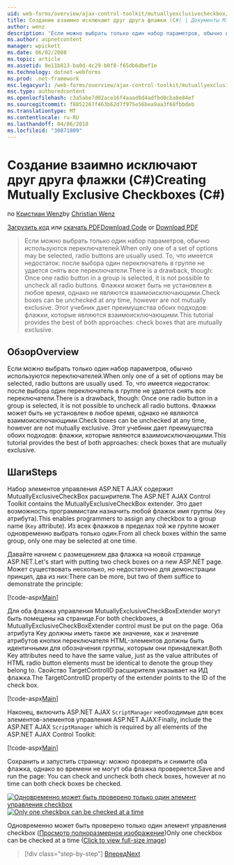 ```yaml
---
uid: web-forms/overview/ajax-control-toolkit/mutuallyexclusivecheckbox/creating-mutually-exclusive-checkboxes-cs
title: Создание взаимно исключают друг друга флажки (C#) | Документы Microsoft
author: wenz
description: 'Если можно выбрать только один набор параметров, обычно используются переключателей. То, что имеется недостаток: после выбора один переключатель в группе...'
ms.author: aspnetcontent
manager: wpickett
ms.date: 06/02/2008
ms.topic: article
ms.assetid: 8e11b813-ba0d-4c29-b0f8-f65db6dbef1e
ms.technology: dotnet-webforms
ms.prod: .net-framework
msc.legacyurl: /web-forms/overview/ajax-control-toolkit/mutuallyexclusivecheckbox/creating-mutually-exclusive-checkboxes-cs
msc.type: authoredcontent
ms.openlocfilehash: c3a5abe7d02ace16f4aaad8d4adfbd0cba8e84ef
ms.sourcegitcommit: f8852267f463b62d7f975e56bea9aa3f68fbbdeb
ms.translationtype: MT
ms.contentlocale: ru-RU
ms.lasthandoff: 04/06/2018
ms.locfileid: "30871809"
---
```

<a name="creating-mutually-exclusive-checkboxes-c"></a><span data-ttu-id="2a3fd-104">Создание взаимно исключают друг друга флажки (C#)</span><span class="sxs-lookup"><span data-stu-id="2a3fd-104">Creating Mutually Exclusive Checkboxes (C#)</span></span>
====================
<span data-ttu-id="2a3fd-105">по [Кристиан Wenz](https://github.com/wenz)</span><span class="sxs-lookup"><span data-stu-id="2a3fd-105">by [Christian Wenz](https://github.com/wenz)</span></span>

<span data-ttu-id="2a3fd-106">[Загрузить код](http://download.microsoft.com/download/9/3/f/93f8daea-bebd-4821-833b-95205389c7d0/MutuallyExclusiveCheckBox0.cs.zip) или [скачать PDF](http://download.microsoft.com/download/b/6/a/b6ae89ee-df69-4c87-9bfb-ad1eb2b23373/mutuallyexclusivecheckbox0CS.pdf)</span><span class="sxs-lookup"><span data-stu-id="2a3fd-106">[Download Code](http://download.microsoft.com/download/9/3/f/93f8daea-bebd-4821-833b-95205389c7d0/MutuallyExclusiveCheckBox0.cs.zip) or [Download PDF](http://download.microsoft.com/download/b/6/a/b6ae89ee-df69-4c87-9bfb-ad1eb2b23373/mutuallyexclusivecheckbox0CS.pdf)</span></span>

> <span data-ttu-id="2a3fd-107">Если можно выбрать только один набор параметров, обычно используются переключателей.</span><span class="sxs-lookup"><span data-stu-id="2a3fd-107">When only one of a set of options may be selected, radio buttons are usually used.</span></span> <span data-ttu-id="2a3fd-108">То, что имеется недостаток: после выбора один переключатель в группе не удается снять все переключатели.</span><span class="sxs-lookup"><span data-stu-id="2a3fd-108">There is a drawback, though: Once one radio button in a group is selected, it is not possible to uncheck all radio buttons.</span></span> <span data-ttu-id="2a3fd-109">Флажки может быть не установлен в любое время, однако не являются взаимоисключающими.</span><span class="sxs-lookup"><span data-stu-id="2a3fd-109">Check boxes can be unchecked at any time, however are not mutually exclusive.</span></span> <span data-ttu-id="2a3fd-110">Этот учебник дает преимущества обоих подходов: флажки, которые являются взаимоисключающими.</span><span class="sxs-lookup"><span data-stu-id="2a3fd-110">This tutorial provides the best of both approaches: check boxes that are mutually exclusive.</span></span>


## <a name="overview"></a><span data-ttu-id="2a3fd-111">Обзор</span><span class="sxs-lookup"><span data-stu-id="2a3fd-111">Overview</span></span>

<span data-ttu-id="2a3fd-112">Если можно выбрать только один набор параметров, обычно используются переключателей.</span><span class="sxs-lookup"><span data-stu-id="2a3fd-112">When only one of a set of options may be selected, radio buttons are usually used.</span></span> <span data-ttu-id="2a3fd-113">То, что имеется недостаток: после выбора один переключатель в группе не удается снять все переключатели.</span><span class="sxs-lookup"><span data-stu-id="2a3fd-113">There is a drawback, though: Once one radio button in a group is selected, it is not possible to uncheck all radio buttons.</span></span> <span data-ttu-id="2a3fd-114">Флажки может быть не установлен в любое время, однако не являются взаимоисключающими.</span><span class="sxs-lookup"><span data-stu-id="2a3fd-114">Check boxes can be unchecked at any time, however are not mutually exclusive.</span></span> <span data-ttu-id="2a3fd-115">Этот учебник дает преимущества обоих подходов: флажки, которые являются взаимоисключающими.</span><span class="sxs-lookup"><span data-stu-id="2a3fd-115">This tutorial provides the best of both approaches: check boxes that are mutually exclusive.</span></span>

## <a name="steps"></a><span data-ttu-id="2a3fd-116">Шаги</span><span class="sxs-lookup"><span data-stu-id="2a3fd-116">Steps</span></span>

<span data-ttu-id="2a3fd-117">Набор элементов управления ASP.NET AJAX содержит MutuallyExclusiveCheckBox расширителя.</span><span class="sxs-lookup"><span data-stu-id="2a3fd-117">The ASP.NET AJAX Control Toolkit contains the MutuallyExclusiveCheckBox extender.</span></span> <span data-ttu-id="2a3fd-118">Это дает возможность программистам назначить любой флажок имя группы (`Key` атрибута).</span><span class="sxs-lookup"><span data-stu-id="2a3fd-118">This enables programmers to assign any checkbox to a group name (`Key` attribute).</span></span> <span data-ttu-id="2a3fd-119">Из всех флажков в пределах той же группе может одновременно выбрать только один.</span><span class="sxs-lookup"><span data-stu-id="2a3fd-119">From all check boxes within the same group, only one may be selected at one time.</span></span>

<span data-ttu-id="2a3fd-120">Давайте начнем с размещением два флажка на новой странице ASP.NET.</span><span class="sxs-lookup"><span data-stu-id="2a3fd-120">Let's start with putting two check boxes on a new ASP.NET page.</span></span> <span data-ttu-id="2a3fd-121">Может существовать несколько, но недостаточно для демонстрации принцип, два из них:</span><span class="sxs-lookup"><span data-stu-id="2a3fd-121">There can be more, but two of them suffice to demonstrate the principle:</span></span>

[!code-aspx[Main](creating-mutually-exclusive-checkboxes-cs/samples/sample1.aspx)]

<span data-ttu-id="2a3fd-122">Для оба флажка управления MutuallyExclusiveCheckBoxExtender могут быть помещены на странице.</span><span class="sxs-lookup"><span data-stu-id="2a3fd-122">For both checkboxes, a MutuallyExclusiveCheckBoxExtender control must be put on the page.</span></span> <span data-ttu-id="2a3fd-123">Оба атрибута Key должны иметь такое же значение, как и значение атрибутов кнопки переключателя HTML-элементов должны быть идентичными для обозначения группы, которым они принадлежат.</span><span class="sxs-lookup"><span data-stu-id="2a3fd-123">Both Key attributes need to have the same value, just as the value attributes of HTML radio button elements must be identical to denote the group they belong to.</span></span> <span data-ttu-id="2a3fd-124">Свойство TargetControlID расширителя указывает на ИД флажка.</span><span class="sxs-lookup"><span data-stu-id="2a3fd-124">The TargetControlID property of the extender points to the ID of the check box.</span></span>

[!code-aspx[Main](creating-mutually-exclusive-checkboxes-cs/samples/sample2.aspx)]

<span data-ttu-id="2a3fd-125">Наконец, включить ASP.NET AJAX `ScriptManager` необходимые для всех элементов-элементов управления ASP.NET AJAX:</span><span class="sxs-lookup"><span data-stu-id="2a3fd-125">Finally, include the ASP.NET AJAX `ScriptManager` which is required by all elements of the ASP.NET AJAX Control Toolkit:</span></span>

[!code-aspx[Main](creating-mutually-exclusive-checkboxes-cs/samples/sample3.aspx)]

<span data-ttu-id="2a3fd-126">Сохранить и запустить страницу: можно проверять и снимите оба флажка, однако во времени не могут оба флажка проверяется.</span><span class="sxs-lookup"><span data-stu-id="2a3fd-126">Save and run the page: You can check and uncheck both check boxes, however at no time can both check boxes be checked.</span></span>


<span data-ttu-id="2a3fd-127">[![Одновременно может быть проверено только один элемент управления checkbox](creating-mutually-exclusive-checkboxes-cs/_static/image2.png)](creating-mutually-exclusive-checkboxes-cs/_static/image1.png)</span><span class="sxs-lookup"><span data-stu-id="2a3fd-127">[![Only one checkbox can be checked at a time](creating-mutually-exclusive-checkboxes-cs/_static/image2.png)](creating-mutually-exclusive-checkboxes-cs/_static/image1.png)</span></span>

<span data-ttu-id="2a3fd-128">Одновременно может быть проверено только один элемент управления checkbox ([Просмотр полноразмерное изображение](creating-mutually-exclusive-checkboxes-cs/_static/image3.png))</span><span class="sxs-lookup"><span data-stu-id="2a3fd-128">Only one checkbox can be checked at a time ([Click to view full-size image](creating-mutually-exclusive-checkboxes-cs/_static/image3.png))</span></span>

> [!div class="step-by-step"]
> [<span data-ttu-id="2a3fd-129">Вперед</span><span class="sxs-lookup"><span data-stu-id="2a3fd-129">Next</span></span>](creating-mutually-exclusive-checkboxes-vb.md)
